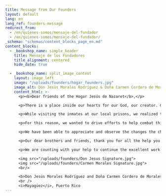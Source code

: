 ```yaml
---
title: Message from Our Founders
layout: default
lang: en
lang_ref: founders-message
redirect_from:
  - /en/quienes-somos/mensaje-del-fundador
  - /en/quienes-somos/mensaje-del-fundador/
_schema: "schemas/content_blocks_page_en.md"
content_blocks:
  - _bookshop_name: simple_header
    title: Mensaje de los Fundadores
    title_alignment: centered
    hide_date: true

  - _bookshop_name: split_image_content
    layout: image_left
    image: "/uploads/founders/hogar_founders.jpg"
    image_alt: Don Jesús Morales Rodríguez & Doña Carmen Cordero de Morales
    content_html: >-
      <p><b>Dear friends of the Hogar Jesús de Nazaret</b>,</p>

      <p>There is a place inside our hearts for our God, our creator. God is love and it is our duty to spread that love to others and especially to children.</p>

      <p>While visiting the inmates at our local prisons, we realized that one of the worst problems affecting our society, both at the local and global level, is child abuse. When children are abused, through neglect and other ill intended aggressions, all aspects of their development are stalled, and their self-esteem is destroyed. If the self-esteem is not restored, these children may end up in our prisons.</p>

      <p>For this reason, we wanted to drive efforts to help combat this problem in our city of Mayagüez and in all of Puerto Rico. This is how, in 1991 we set about to organize and recruit volunteers to establish the first home for children victims of abuse in Mayagüez. The Hogar Albergue para Niños Jesús de Nazaret, Inc. (Hogar) opened its doors in 1995 as a non-profit home to give shelter to boys and girls removed from unsafe families or environments. Here at the Hogar, the children are provided all their material needs, but above all, they receive lots of love to heal their emotional wounds and foster stability, excitement for learning, and love for God and others. As of this writing, the Hogar has served more than 650 boys and girls from over 43 of Puerto Rico's municipalities.</p>

      <p>We have been able to appreciate and observe the changes the children undergo over the course of their stay. When they arrive at the Hogar they are often sad, malnourished and fearful of others. With time, they begin to transform into sweet, safe, disciplined and well-nourished children. They are nurtured by the Nannies, who treat them as their own.</p>

      <p>Our dear brothers and friends, thank you for all the help you have given us for the past 20 years to allow us to provide our children with an oasis in the dessert of abuse. Thank you, thank you, thank you so much!</p>

      <p>We are counting with your help to continue the excellent work in the lives of our children, who deserve a happy childhood filled with love. Your prayers and donations will save our children!</p>

      <img src="/uploads/founders/Don Jesus Signature.jpg">
      <img src="/uploads/founders/Carmen Morales Signature.jpg">
      <br/>

      <b>Don Jesús Morales Rodríguez and Doña Carmen Cordero de Morales</b>
      <br />
      <i>Mayagüez</i>, Puerto Rico
---
```

